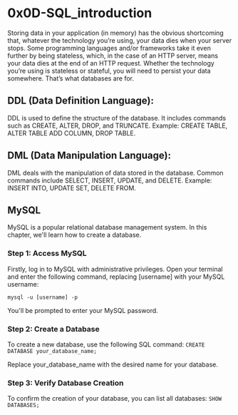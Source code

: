 # 0x0D-SQL_introduction

Storing data in your application (in memory) has the obvious shortcoming that, whatever the technology you’re using, your data dies when your server stops. Some programming languages and/or frameworks take it even further by being stateless, which, in the case of an HTTP server, means your data dies at the end of an HTTP request. Whether the technology you’re using is stateless or stateful, you will need to persist your data somewhere. That’s what databases are for.

## DDL (Data Definition Language):

DDL is used to define the structure of the database.
It includes commands such as CREATE, ALTER, DROP, and TRUNCATE.
Example: CREATE TABLE, ALTER TABLE ADD COLUMN, DROP TABLE.

## DML (Data Manipulation Language):

DML deals with the manipulation of data stored in the database.
Common commands include SELECT, INSERT, UPDATE, and DELETE.
Example: INSERT INTO, UPDATE SET, DELETE FROM.

## MySQL
MySQL is a popular relational database management system. In this chapter, we'll learn how to create a database.

### Step 1: Access MySQL

Firstly, log in to MySQL with administrative privileges. Open your terminal and enter the following command, replacing [username] with your MySQL username:

`mysql -u [username] -p`

You'll be prompted to enter your MySQL password.

### Step 2: Create a Database

To create a new database, use the following SQL command:
`CREATE DATABASE your_database_name;`

Replace your_database_name with the desired name for your database.

### Step 3: Verify Database Creation

To confirm the creation of your database, you can list all databases:
`SHOW DATABASES;`
